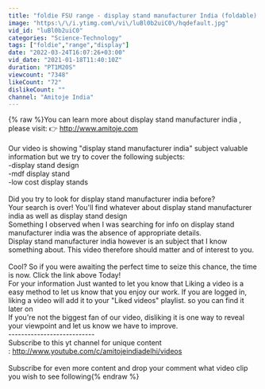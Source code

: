 ```yaml
---
title: "foldie FSU range - display stand manufacturer India (foldable) - cardboard metal display stands"
image: "https:\/\/i.ytimg.com\/vi\/luBl0b2uiC0\/hqdefault.jpg"
vid_id: "luBl0b2uiC0"
categories: "Science-Technology"
tags: ["foldie","range","display"]
date: "2022-03-24T16:07:26+03:00"
vid_date: "2021-01-18T11:40:10Z"
duration: "PT1M20S"
viewcount: "7348"
likeCount: "72"
dislikeCount: ""
channel: "Amitoje India"
---
```

{% raw %}You can learn more about display stand manufacturer india  , please visit: 👉 <a rel="nofollow" target="blank" href="http://www.amitoje.com">http://www.amitoje.com</a><br /><br />Our video is showing &quot;display stand manufacturer india&quot; subject valuable information but we   try to cover the following subjects:<br />-display stand design <br />-mdf display stand <br />-low cost display stands<br /><br />Did you try to look for display stand manufacturer india before? <br />Your search is over! You'll find whatever about display stand manufacturer india as well as display stand design<br /> Something I observed when I was searching for info on display stand manufacturer india was the absence of appropriate details.<br />Display stand manufacturer india however is an subject that I know something about. This video therefore should matter and of interest to you.<br /><br /> Cool? So if you were awaiting the perfect time to seize this chance, the time is now. Click the link above Today!<br />For your information Just wanted to let you know that Liking a video is a easy method to let us know that you enjoy our work. If you are logged in, liking a video will add it to your &quot;Liked videos&quot; playlist. so you can find it later on<br />If you're not the biggest fan of our video, disliking it is one way to reveal your viewpoint and let us know we have to improve.<br />---------------------------<br />Subscribe to this yt channel for unique content<br />: <a rel="nofollow" target="blank" href="http://www.youtube.com/c/amitojeindiadelhi/videos">http://www.youtube.com/c/amitojeindiadelhi/videos</a><br /><br />Subscribe for even more content and drop your comment what video clip you wish to see following{% endraw %}
